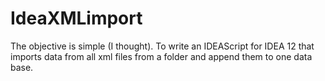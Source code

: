 # IdeaXMLimport

The objective is simple (I thought). To write an IDEAScript for IDEA 12 that imports data from all xml files from a folder and append them to one data base.

